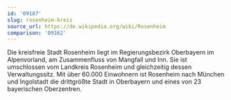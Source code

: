 ```yaml
---
id: '09187'
slug: rosenheim-kreis
source_url: https://de.wikipedia.org/wiki/Rosenheim
comparison: '09162'
---
```


Die kreisfreie Stadt Rosenheim liegt im Regierungsbezirk Oberbayern im Alpenvorland, am Zusammenfluss von Mangfall und Inn. Sie ist umschlossen vom Landkreis Rosenheim und gleichzeitig dessen Verwaltungssitz. Mit über 60.000 Einwohnern ist Rosenheim nach München und Ingolstadt die drittgrößte Stadt in Oberbayern und eines von 23 bayerischen Oberzentren.
